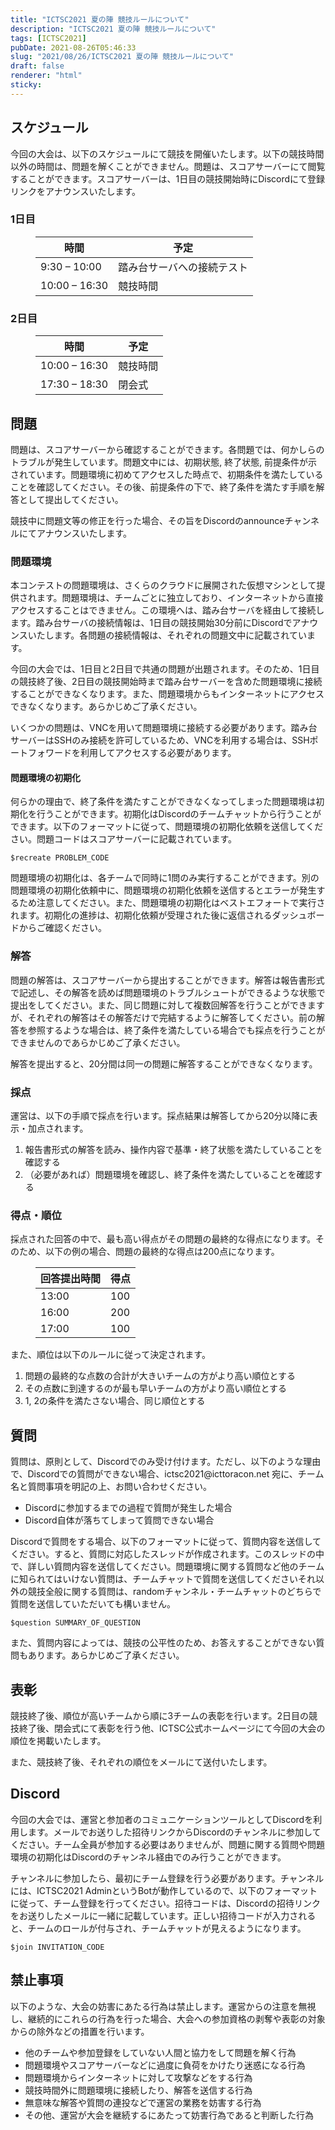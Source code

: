 ```yaml
---
title: "ICTSC2021 夏の陣 競技ルールについて"
description: "ICTSC2021 夏の陣 競技ルールについて"
tags: [ICTSC2021]
pubDate: 2021-08-26T05:46:33
slug: "2021/08/26/ICTSC2021 夏の陣 競技ルールについて"
draft: false
renderer: "html"
sticky: 
---
```



<h2>スケジュール</h2>



<p>今回の大会は、以下のスケジュールにて競技を開催いたします。以下の競技時間以外の時間は、問題を解くことができません。問題は、スコアサーバーにて閲覧することができます。スコアサーバーは、1日目の競技開始時にDiscordにて登録リンクをアナウンスいたします。</p>



<h3>1日目</h3>



<figure class="wp-block-table is-style-stripes"><table class=""><thead><tr><th>時間</th><th>予定</th></tr></thead><tbody><tr><td>9:30 &#8211; 10:00</td><td>踏み台サーバへの接続テスト</td></tr><tr><td>10:00 &#8211; 16:30</td><td>競技時間</td></tr></tbody></table></figure>



<h3>2日目</h3>



<figure class="wp-block-table is-style-stripes"><table class=""><thead><tr><th>時間</th><th>予定</th></tr></thead><tbody><tr><td>10:00 &#8211; 16:30</td><td>競技時間</td></tr><tr><td>17:30 &#8211; 18:30</td><td>閉会式</td></tr></tbody></table></figure>



<h2>問題</h2>



<p>問題は、スコアサーバーから確認することができます。各問題では、何かしらのトラブルが発生しています。問題文中には、初期状態, 終了状態, 前提条件が示されています。問題環境に初めてアクセスした時点で、初期条件を満たしていることを確認してください。その後、前提条件の下で、終了条件を満たす手順を解答として提出してください。</p>



<p>競技中に問題文等の修正を行った場合、その旨をDiscordのannounceチャンネルにてアナウンスいたします。</p>



<h3>問題環境</h3>



<p>本コンテストの問題環境は、さくらのクラウドに展開された仮想マシンとして提供されます。問題環境は、チームごとに独立しており、インターネットから直接アクセスすることはできません。この環境へは、踏み台サーバを経由して接続します。踏み台サーバの接続情報は、1日目の競技開始30分前にDiscordでアナウンスいたします。各問題の接続情報は、それぞれの問題文中に記載されています。</p>



<p>今回の大会では、1日目と2日目で共通の問題が出題されます。そのため、1日目の競技終了後、2日目の競技開始時まで踏み台サーバーを含めた問題環境に接続することができなくなります。また、問題環境からもインターネットにアクセスできなくなります。あらかじめご了承ください。</p>



<p>いくつかの問題は、VNCを用いて問題環境に接続する必要があります。踏み台サーバーはSSHのみ接続を許可しているため、VNCを利用する場合は、SSHポートフォワードを利用してアクセスする必要があります。</p>



<h4>問題環境の初期化</h4>



<p>何らかの理由で、終了条件を満たすことができなくなってしまった問題環境は初期化を行うことができます。初期化はDiscordのチームチャットから行うことができます。以下のフォーマットに従って、問題環境の初期化依頼を送信してください。問題コードはスコアサーバーに記載されています。</p>



<p><code>$recreate PROBLEM_CODE</code></p>



<p>問題環境の初期化は、各チームで同時に1問のみ実行することができます。別の問題環境の初期化依頼中に、問題環境の初期化依頼を送信するとエラーが発生するため注意してください。また、問題環境の初期化はベストエフォートで実行されます。初期化の進捗は、初期化依頼が受理された後に返信されるダッシュボードからご確認ください。</p>



<h3>解答</h3>



<p>問題の解答は、スコアサーバーから提出することができます。解答は報告書形式で記述し、その解答を読めば問題環境のトラブルシュートができるような状態で提出をしてください。また、同じ問題に対して複数回解答を行うことができますが、それぞれの解答はその解答だけで完結するように解答してください。前の解答を参照するような場合は、終了条件を満たしている場合でも採点を行うことができませんのであらかじめご了承ください。</p>



<p>解答を提出すると、20分間は同一の問題に解答することができなくなります。</p>



<h3>採点</h3>



<p>運営は、以下の手順で採点を行います。採点結果は解答してから20分以降に表示・加点されます。</p>



<ol><li>報告書形式の解答を読み、操作内容で基準・終了状態を満たしていることを確認する</li><li>（必要があれば）問題環境を確認し、終了条件を満たしていることを確認する</li></ol>



<h3>得点・順位</h3>



<p>採点された回答の中で、最も高い得点がその問題の最終的な得点になります。そのため、以下の例の場合、問題の最終的な得点は200点になります。</p>



<figure class="wp-block-table is-style-stripes"><table class=""><thead><tr><th>回答提出時間</th><th>得点</th></tr></thead><tbody><tr><td>13:00</td><td>100</td></tr><tr><td>16:00</td><td>200</td></tr><tr><td>17:00</td><td>100</td></tr></tbody></table></figure>



<p>また、順位は以下のルールに従って決定されます。</p>



<ol><li>問題の最終的な点数の合計が大きいチームの方がより高い順位とする</li><li>その点数に到達するのが最も早いチームの方がより高い順位とする</li><li>1, 2の条件を満たさない場合、同じ順位とする</li></ol>



<h2>質問</h2>



<p>質問は、原則として、Discordでのみ受け付けます。ただし、以下のような理由で、Discordでの質問ができない場合、ictsc2021@icttoracon.net 宛に、チーム名と質問事項を明記の上、お問い合わせください。</p>



<ul><li>Discordに参加するまでの過程で質問が発生した場合</li><li>Discord自体が落ちてしまって質問できない場合 </li></ul>



<p>Discordで質問をする場合、以下のフォーマットに従って、質問内容を送信してください。すると、質問に対応したスレッドが作成されます。このスレッドの中で、詳しい質問内容を送信してください。問題環境に関する質問など他のチームに知られてはいけない質問は、チームチャットで質問を送信してくださいそれ以外の競技全般に関する質問は、randomチャンネル・チームチャットのどちらで質問を送信していただいても構いません。</p>



<p><code>$question SUMMARY_OF_QUESTION</code></p>



<p>また、質問内容によっては、競技の公平性のため、お答えすることができない質問もあります。あらかじめご了承ください。</p>



<h2>表彰</h2>



<p>競技終了後、順位が高いチームから順に3チームの表彰を行います。2日目の競技終了後、閉会式にて表彰を行う他、ICTSC公式ホームページにて今回の大会の順位を掲載いたします。</p>



<p>また、競技終了後、それぞれの順位をメールにて送付いたします。</p>



<h2>Discord</h2>



<p>今回の大会では、運営と参加者のコミュニケーションツールとしてDiscordを利用します。メールでお送りした招待リンクからDiscordのチャンネルに参加してください。チーム全員が参加する必要はありませんが、問題に関する質問や問題環境の初期化はDiscordのチャンネル経由でのみ行うことができます。</p>



<p>チャンネルに参加したら、最初にチーム登録を行う必要があります。チャンネルには、ICTSC2021 AdminというBotが動作しているので、以下のフォーマットに従って、チーム登録を行ってください。招待コードは、Discordの招待リンクをお送りしたメールに一緒に記載しています。正しい招待コードが入力されると、チームのロールが付与され、チームチャットが見えるようになります。</p>



<p><code>$join INVITATION_CODE</code></p>



<h2>禁止事項</h2>



<p>以下のような、大会の妨害にあたる行為は禁止します。運営からの注意を無視し、継続的にこれらの行為を行った場合、大会への参加資格の剥奪や表彰の対象からの除外などの措置を行います。</p>



<ul><li>他のチームや参加登録をしていない人間と協力をして問題を解く行為</li><li>問題環境やスコアサーバーなどに過度に負荷をかけたり迷惑になる行為</li><li>問題環境からインターネットに対して攻撃などをする行為</li><li>競技時間外に問題環境に接続したり、解答を送信する行為</li><li>無意味な解答や質問の連投などで運営の業務を妨害する行為</li><li>その他、運営が大会を継続するにあたって妨害行為であると判断した行為</li></ul>
